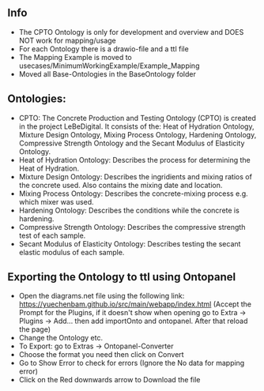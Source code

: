## Info
- The CPTO Ontology is only for development and overview and DOES NOT work for mapping/usage
- For each Ontology there is a drawio-file and a ttl file
- The Mapping Example is moved to usecases/MinimumWorkingExample/Example_Mapping
- Moved all Base-Ontologies in the BaseOntology folder

## Ontologies:

- CPTO: The Concrete Production and Testing Ontology (CPTO) is created in the project LeBeDigital.
        It consists of the: Heat of Hydration Ontology, Mixture Design Ontology, Mixing Process Ontology,
        Hardening Ontology, Compressive Strength Ontology and the Secant Modulus of Elasticity Ontology.
- Heat of Hydration Ontology: Describes the process for determining the Heat of Hydration.
- Mixture Design Ontology: Describes the ingridients and mixing ratios of the concrete used. Also contains the mixing date and location.
- Mixing Process Ontology: Describes the concrete-mixing process e.g. which mixer was used.
- Hardening Ontology: Describes the conditions while the concrete is hardening.
- Compressive Strength Ontology: Describes the compressive strength test of each sample.
- Secant Modulus of Elasticity Ontology: Describes testing the secant elastic modulus of each sample.

## Exporting the Ontology to ttl using Ontopanel

- Open the diagrams.net file using the following link: https://yuechenbam.github.io/src/main/webapp/index.html (Accept the Prompt for the Plugins, if it doesn't 
show when opening go to Extra -> Plugins -> Add... then add importOnto and ontopanel. After that reload the page)
- Change the Ontology etc.
- To Export: go to Extras -> Ontopanel-Converter
- Choose the format you need then click on Convert
- Go to Show Error to check for errors (Ignore the No data for mapping error)
- Click on the Red downwards arrow to Download the file
